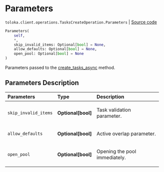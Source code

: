 # Parameters
`toloka.client.operations.TasksCreateOperation.Parameters` | [Source code](https://github.com/Toloka/toloka-kit/blob/v1.2.2/src/client/operations.py#L313)

```python
Parameters(
    self,
    *,
    skip_invalid_items: Optional[bool] = None,
    allow_defaults: Optional[bool] = None,
    open_pool: Optional[bool] = None
)
```

Parameters passed to the [create_tasks_async](toloka.client.TolokaClient.create_tasks_async.md) method.

## Parameters Description

| Parameters | Type | Description |
| :----------| :----| :-----------|
`skip_invalid_items`|**Optional\[bool\]**|<p>Task validation parameter.</p>
`allow_defaults`|**Optional\[bool\]**|<p>Active overlap parameter.</p>
`open_pool`|**Optional\[bool\]**|<p>Opening the pool immediately.</p>
